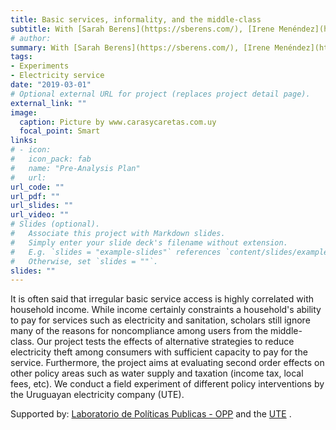 ```yaml
---
title: Basic services, informality, and the middle-class
subtitle: With [Sarah Berens](https://sberens.com/), [Irene Menéndez](https://sites.google.com/site/irenemenendez/), and [Armin von Schiller](https://www.die-gdi.de/en/armin-von-schiller/).
# author: 
summary: With [Sarah Berens](https://sberens.com/), [Irene Menéndez](https://sites.google.com/site/irenemenendez/), and [Armin von Schiller](https://www.die-gdi.de/en/armin-von-schiller/). A field experiment delivering information nudges to irregular electricity users. 
tags:
- Experiments
- Electricity service
date: "2019-03-01"
# Optional external URL for project (replaces project detail page).
external_link: ""
image:
  caption: Picture by www.carasycaretas.com.uy
  focal_point: Smart
links:
# - icon: 
#   icon_pack: fab
#   name: "Pre-Analysis Plan"
#   url: 
url_code: ""
url_pdf: ""
url_slides: ""
url_video: ""
# Slides (optional).
#   Associate this project with Markdown slides.
#   Simply enter your slide deck's filename without extension.
#   E.g. `slides = "example-slides"` references `content/slides/example-slides.md`.
#   Otherwise, set `slides = ""`.
slides: ""
---
```


It is often said that irregular basic service access is highly correlated with household income. While income certainly constraints a household's ability to pay for services such as electricity and sanitation, scholars still ignore many of the reasons for noncompliance among users from the middle-class. Our project tests the effects of alternative strategies to reduce electricity theft among consumers with sufficient capacity to pay for the service. Furthermore, the project aims at evaluating second order effects on other policy areas such as water supply and taxation (income tax, local fees, etc). We conduct a field experiment of different policy interventions by the Uruguayan electricity company (UTE).  

Supported by: [Laboratorio de Políticas Publicas - OPP](https://www.opp.gub.uy/es/laboratorio-politicas-publicas) and the [UTE](https://portal.ute.com.uy/) .



